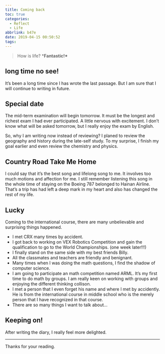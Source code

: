```yaml
---
title: Coming back
toc: true
categories:
  - Reflect
  - Life
abbrlink: b47e
date: 2019-04-15 00:50:52
tags:
---
```


> How is life? ***Fantastic!\***

## long time no see!

It’s been a long time since I has wrote the last passage. But I am sure that I will continue to writing in future.

## Special date

The mid-term examination will begin tomorrow. It must be the longest and richest exam I had ever participated. A little nervous with excitement. I don’t know what will be asked tomorrow, but I really enjoy the exam by English.

So, why I am writing now instead of reviewing? I planed to review the geography and history during the late-self study. To my surprise, I finish my goal earlier and even review the chemistry and physics.

## Country Road Take Me Home

I could say that it’s the best song and lifelong song to me. It involves too much motions and affection for me. I still remember listening this song in the whole time of staying on the Boeing 787 belonged to Hainan Airline. That’s a trip has had left a deep mark in my heart and also has changed the rest of my life.

## Lucky

Coming to the international course, there are many unbelievable and surprising things happened.

- I met CRX many times by accident.
- I got back to working on VEX Robotics Competition and gain the qualification to go to the World Championships. (one week later!!!)
- I finally stand on the same side with my best friends Billy.
- All the classmates and teachers are friendly and benignant.
- Many times when I was doing the math questions, I find the shadow of computer science.
- I am going to participate an math competition named ARML. It’s my first time to do math by groups. I am really keen on working with groups and enjoying the different thinking collison.
- I met a person that I even forget his name and where I met by accidently. He is from the international course in middle school who is the merely person that I have recognized in that course.
- There are so many things I want to talk about…

## Keeping on!

After writing the diary, I really feel more delighted.

------

Thanks for your reading.

